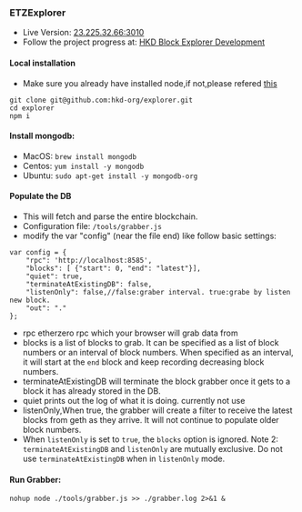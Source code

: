 ### ETZExplorer 

* Live Version: [23.225.32.66:3010](https://23.225.32.66:3010/)
* Follow the project progress at: [HKD Block Explorer Development](http://chain.hkd.com/) 

#### Local installation

* Make sure you already have installed node,if not,please refered [this](https://nodejs.org/en/)

``` download codes
git clone git@github.com:hkd-org/explorer.git
cd explorer
npm i
```

#### Install mongodb:

* MacOS: `brew install mongodb`
* Centos: `yum install -y mongodb`
* Ubuntu: `sudo apt-get install -y mongodb-org`

#### Populate the DB

* This will fetch and parse the entire blockchain.
* Configuration file: `/tools/grabber.js`
* modify the var "config" (near the file end) like follow basic settings:

``` config models
var config = {
    "rpc": 'http://localhost:8585',
    "blocks": [ {"start": 0, "end": "latest"}],
    "quiet": true,
    "terminateAtExistingDB": false,
    "listenOnly": false,//false:graber interval. true:grabe by listen new block.
    "out": "."
};
```

* rpc etherzero rpc which your browser will grab data from
* blocks  is a list of blocks to grab. It can be specified as a list of block numbers or an interval of block numbers. When specified as an interval, it will start at the ```end``` block and keep recording decreasing block numbers. 
* terminateAtExistingDB will terminate the block grabber once it gets to a block it has already stored in the DB.
* quiet prints out the log of what it is doing. currently not use
* listenOnly,When true, the grabber will create a filter to receive the latest blocks from geth as they arrive. It will not continue to populate older block numbers. 
* When ```listenOnly``` is set to ```true```, the ```blocks``` option is ignored. 
Note 2: ```terminateAtExistingDB``` and ```listenOnly``` are mutually exclusive. Do not use ```terminateAtExistingDB``` when in ```listenOnly``` mode.</b>

#### Run Grabber:

``` node startup
nohup node ./tools/grabber.js >> ./grabber.log 2>&1 &  
```
